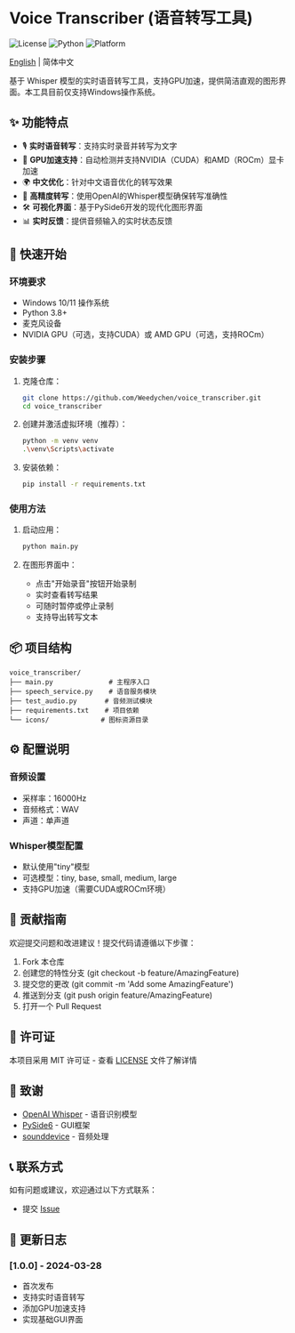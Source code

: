 # Voice Transcriber (语音转写工具)

![License](https://img.shields.io/badge/license-MIT-blue.svg)
![Python](https://img.shields.io/badge/python-3.8+-blue.svg)
![Platform](https://img.shields.io/badge/platform-Windows-lightgrey.svg)

[English](./README_EN.md) | 简体中文

基于 Whisper 模型的实时语音转写工具，支持GPU加速，提供简洁直观的图形界面。本工具目前仅支持Windows操作系统。

## ✨ 功能特点

- 🎙️ **实时语音转写**：支持实时录音并转写为文字
- 🚀 **GPU加速支持**：自动检测并支持NVIDIA（CUDA）和AMD（ROCm）显卡加速
- 🌍 **中文优化**：针对中文语音优化的转写效果
- 🎯 **高精度转写**：使用OpenAI的Whisper模型确保转写准确性
- 🛠️ **可视化界面**：基于PySide6开发的现代化图形界面
- 📊 **实时反馈**：提供音频输入的实时状态反馈

## 🚀 快速开始

### 环境要求

- Windows 10/11 操作系统
- Python 3.8+
- 麦克风设备
- NVIDIA GPU（可选，支持CUDA）或 AMD GPU（可选，支持ROCm）

### 安装步骤

1. 克隆仓库：
   ```bash
   git clone https://github.com/Weedychen/voice_transcriber.git
   cd voice_transcriber
   ```

2. 创建并激活虚拟环境（推荐）：
   ```bash
   python -m venv venv
   .\venv\Scripts\activate
   ```

3. 安装依赖：
   ```bash
   pip install -r requirements.txt
   ```

### 使用方法

1. 启动应用：
   ```bash
   python main.py
   ```

2. 在图形界面中：
   - 点击"开始录音"按钮开始录制
   - 实时查看转写结果
   - 可随时暂停或停止录制
   - 支持导出转写文本

## 📦 项目结构

```
voice_transcriber/
├── main.py              # 主程序入口
├── speech_service.py    # 语音服务模块
├── test_audio.py       # 音频测试模块
├── requirements.txt    # 项目依赖
└── icons/             # 图标资源目录
```

## ⚙️ 配置说明

### 音频设置
- 采样率：16000Hz
- 音频格式：WAV
- 声道：单声道

### Whisper模型配置
- 默认使用"tiny"模型
- 可选模型：tiny, base, small, medium, large
- 支持GPU加速（需要CUDA或ROCm环境）

## 🤝 贡献指南

欢迎提交问题和改进建议！提交代码请遵循以下步骤：

1. Fork 本仓库
2. 创建您的特性分支 (git checkout -b feature/AmazingFeature)
3. 提交您的更改 (git commit -m 'Add some AmazingFeature')
4. 推送到分支 (git push origin feature/AmazingFeature)
5. 打开一个 Pull Request

## 📝 许可证

本项目采用 MIT 许可证 - 查看 [LICENSE](LICENSE) 文件了解详情

## 🙏 致谢

- [OpenAI Whisper](https://github.com/openai/whisper) - 语音识别模型
- [PySide6](https://wiki.qt.io/Qt_for_Python) - GUI框架
- [sounddevice](https://python-sounddevice.readthedocs.io/) - 音频处理

## 📞 联系方式

如有问题或建议，欢迎通过以下方式联系：

- 提交 [Issue](https://github.com/Weedychen/voice_transcriber/issues)

## 🔄 更新日志

### [1.0.0] - 2024-03-28
- 首次发布
- 支持实时语音转写
- 添加GPU加速支持
- 实现基础GUI界面 
